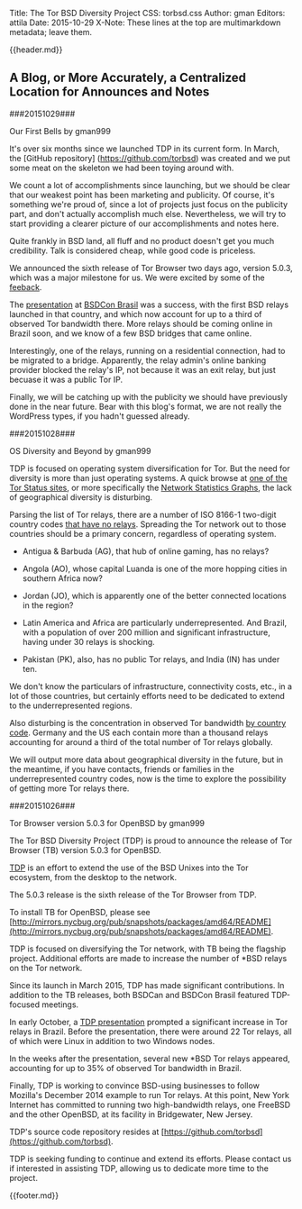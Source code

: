 Title: The Tor BSD Diversity Project
CSS: torbsd.css
Author: gman
Editors: attila
Date: 2015-10-29
X-Note: These lines at the top are multimarkdown metadata; leave them.

{{header.md}}

## A Blog, or More Accurately, a Centralized Location for Announces and Notes ##

###20151029###

Our First Bells by gman999


It's over six months since we launched TDP in its current form. In March, the [GitHub repository] (https://github.com/torbsd) was created and we put some meat on the skeleton we had been toying around with.

We count a lot of accomplishments since launching, but we should be clear that our weakest point has been marketing and publicity. Of course, it's something we're proud of, since a lot of projects just focus on the publicity part, and don't actually accomplish much else. Nevertheless, we will try to start providing a clearer picture of our accomplishments and notes here.

Quite frankly in BSD land, all fluff and no product doesn't get you much credibility. Talk is considered cheap, while good code is priceless.

We announced the sixth release of Tor Browser two days ago, version 5.0.3, which was a major milestone for us. We were excited by some of the [feeback](https://lists.torproject.org/pipermail/tor-talk/2015-October/039351.html).

The [presentation](http://www.queair.net/br-pres) at [BSDCon Brasil](http://2015.bsdcon.com.br) was a success, with the first BSD relays launched in that country, and which now account for up to a third of observed Tor bandwidth there. More relays should be coming online in Brazil soon, and we know of a few BSD bridges that came online.

Interestingly, one of the relays, running on a residential connection, had to be migrated to a bridge. Apparently, the relay admin's online banking provider blocked the relay's IP, not because it was an exit relay, but just becuase it was a public Tor IP.

Finally, we will be catching up with the publicity we should have previously done in the near future. Bear with this blog's format, we are not really the WordPress types, if you hadn't guessed already.

###20151028###

OS Diversity and Beyond by gman999


TDP is focused on operating system diversification for Tor. But the need for diversity is more than just operating systems. A quick browse at [one of the Tor Status sites](https://torstatus.rueckgr.at), or more specifically the [Network Statistics Graphs](https://torstatus.rueckgr.at/network_detail.php), the lack of geographical diversity is disturbing.

Parsing the list of Tor relays, there are a number of ISO 8166-1 two-digit country codes [that have no relays](tor-less-ccs.txt). Spreading the Tor network out to those countries should be a primary concern, regardless of operating system.

* Antigua & Barbuda (AG), that hub of online gaming, has no relays?

* Angola (AO), whose capital Luanda is one of the more hopping cities in southern Africa now?

* Jordan (JO), which is apparently one of the better connected locations in the region?

* Latin America and Africa are particularly underrepresented. And Brazil, with a population of over 200 million and significant infrastructure, having under 30 relays is shocking.

* Pakistan (PK), also, has no public Tor relays, and India (IN) has under ten.

We don't know the particulars of infrastructure, connectivity costs, etc., in a lot of those countries, but certainly efforts need to be dedicated to extend to the underrepresented regions.

Also disturbing is the concentration in observed Tor bandwidth [by country code](relays-by-cc.txt). Germany and the US each contain more than a thousand relays accounting for around a third of the total number of Tor relays globally.

We will output more data about geographical diversity in the future, but in the meantime, if you have contacts, friends or families in the underrepresented country codes, now is the time to explore the possibility of getting more Tor relays there.


###20151026###

Tor Browser version 5.0.3 for OpenBSD by gman999


The Tor BSD Diversity Project (TDP) is proud to announce the release of Tor Browser (TB) version 5.0.3 for OpenBSD.

[TDP](https://torbsd.github.io) is an effort to extend the use of the BSD Unixes into the Tor ecosystem, from the desktop to the network.

The 5.0.3 release is the sixth release of the Tor Browser from TDP.

To install TB for OpenBSD, please see [http://mirrors.nycbug.org/pub/snapshots/packages/amd64/README](http://mirrors.nycbug.org/pub/snapshots/packages/amd64/README).

TDP is focused on diversifying the Tor network, with TB being the flagship project. Additional efforts are made to increase the number of *BSD relays on the Tor network.

Since its launch in March 2015, TDP has made significant contributions. In addition to the TB releases, both BSDCan and BSDCon Brasil featured TDP-focused meetings.

In early October, a [TDP presentation](http://www.queair.net/br-pres) prompted a significant increase in Tor relays in Brazil. Before the presentation, there were around 22 Tor relays, all of which were Linux in addition to two Windows nodes.

In the weeks after the presentation, several new *BSD Tor relays appeared, accounting for up to 35% of observed Tor bandwidth in Brazil.

Finally, TDP is working to convince BSD-using businesses to follow Mozilla's December 2014 example to run Tor relays. At this point, New York Internet has committed to running two high-bandwidth relays, one FreeBSD and the other OpenBSD, at its facility in Bridgewater, New Jersey.

TDP's source code repository resides at [https://github.com/torbsd](https://github.com/torbsd).

TDP is seeking funding to continue and extend its efforts. Please contact us if interested in assisting TDP, allowing us to dedicate more time to the project.

{{footer.md}}
